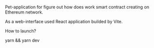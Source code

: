 Pet-application for figure out how does work smart contract creating on Ethereum network.

As a web-interface used React application builded by Vite.

How to launch?

yarn && yarn dev
